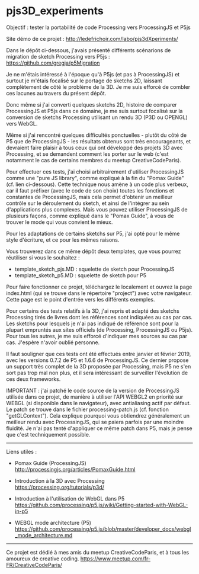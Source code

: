 # pjs3D_experiments
Objectif : tester la portabilité de code Processing vers ProcessingJS et P5js

Site démo de ce projet : http://ledefrichoir.com/labo/pjs3dXperiments/

Dans le dépôt ci-dessous, j'avais présenté différents scénarions de migration de sketch Processing vers P5js :
https://github.com/gregja/p5Migration

Je ne m'étais intéressé à l'époque qu'à P5js (et pas à ProcessingJS) et surtout je m'étais focalisé sur le portage de sketchs 2D, laissant complètement de côté le problème de la 3D. Je me suis efforcé de combler ces lacunes au travers du présent dépôt.

Donc même si j'ai converti quelques sketchs 2D, histoire de comparer ProcessingJS et P5js dans ce domaine, je me suis surtout focalisé sur la conversion de sketchs Processing utilisant un rendu 3D (P3D ou OPENGL) vers WebGL.

Même si j'ai rencontré quelques difficultés ponctuelles - plutôt du côté de P5 que de ProcessingJS - les résultats obtenus sont très encourageants, et devraient faire plaisir à tous ceux qui ont développé des projets 3D avec Processing, et se demandent comment les porter sur le web (c'est notamment le cas de certains membres du meetup CreativeCodeParis). 

Pour effectuer ces tests, j'ai choisi arbitrairement d'utiliser ProcessingJS comme une "pure JS library", comme expliqué à la fin du "Pomax Guide" (cf. lien ci-dessous). Cette technique nous amène à un code plus verbeux, car il faut préfixer (avec le code de son choix) toutes les fonctions et constantes de ProcessingJS, mais cela permet d'obtenir un meilleur contrôle sur le déroulement du sketch, et ainsi de l'intégrer au sein d'applications plus complexes.
Mais vous pouvez utiliser ProcessingJS de plusieurs façons, comme expliqué dans le "Pomax Guide", à vous de
trouver le mode qui vous convient le mieux.

Pour les adaptations de certains sketchs sur P5, j'ai opté pour le même style d'écriture, et ce pour les mêmes raisons.

Vous trouverez dans ce même dépôt deux templates, que vous pourrez réutiliser si vous le souhaitez :
- template_sketch_pjs.MD : squelette de sketch pour ProcessingJS
- template_sketch_p5.MD : squelette de sketch pour P5

Pour faire fonctionner ce projet, téléchargez le localement et ouvrez la page index.html (qui se trouve dans le répertoire "project") avec votre navigateur. Cette page est le point d'entrée vers les différents exemples.

Pour certains des tests relatifs à la 3D, j'ai repris et adapté des sketchs Processing tirés de livres dont les références sont indiquées au cas par cas. Les sketchs pour lesquels je n'ai pas indiqué de référence sont pour la
plupart empruntés aux sites officiels (de Processing, ProcessingJS ou P5js). Pour tous les autres, je me suis efforcé d'indiquer mes sources au cas par cas. J'espère n'avoir oublié personne.

Il faut souligner que ces tests ont été effectués entre janvier et février 2019, avec les versions 0.7.2 de P5 et 1.6.6 de ProcessingJS. Ce dernier propose un support très complet de la 3D proposée par Processing, mais P5 ne s'en sort pas trop mal non plus, et il sera intéressant de surveiller l'évolution de ces deux frameworks.

IMPORTANT : j'ai patché le code source de la version de ProcessingJS utilisée dans ce projet, de manière à utiliser l'API WEBGL2 en priorité sur WEBGL (si disponible dans le navigateur), avec antialiasing actif par défaut. Le patch se trouve dans le fichier processing-patch.js (cf. fonction "getGLContext"). Cela explique pourquoi vous obtiendrez généralement un meilleur rendu avec ProcessingJS, qui se paiera parfois par une moindre fluidité. Je n'ai pas tenté d'appliquer ce même patch dans P5, mais je pense que c'est techniquement possible.

-----------
Liens utiles :

- Pomax Guide (ProcessingJS)
http://processingjs.org/articles/PomaxGuide.html

- Introduction à la 3D avec Processing
https://processing.org/tutorials/p3d/

- Introduction à l'utilisation de WebGL dans P5</a><br>
https://github.com/processing/p5.js/wiki/Getting-started-with-WebGL-in-p5

- WEBGL mode architecture (P5)
https://github.com/processing/p5.js/blob/master/developer_docs/webgl_mode_architecture.md

----------

Ce projet est dédié à mes amis du meetup CreativeCodeParis, et à tous les amoureux de creative coding.
https://www.meetup.com/fr-FR/CreativeCodeParis/
